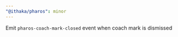 ```yaml
---
"@ithaka/pharos": minor
---
```


Emit `pharos-coach-mark-closed` event when coach mark is dismissed
